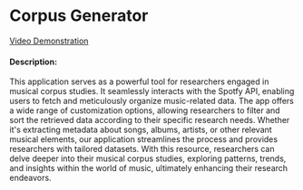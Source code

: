 # Corpus Generator

[Video Demonstration](https://youtu.be/-4gvUik0pHE)

#### Description:

This application serves as a powerful tool for researchers engaged in musical corpus studies. It seamlessly interacts with the Spotfy API, enabling users to fetch and meticulously organize music-related data. The app offers a wide range of customization options, allowing researchers to filter and sort the retrieved data according to their specific research needs. Whether it's extracting metadata about songs, albums, artists, or other relevant musical elements, our application streamlines the process and provides researchers with tailored datasets. With this resource, researchers can delve deeper into their musical corpus studies, exploring patterns, trends, and insights within the world of music, ultimately enhancing their research endeavors.


